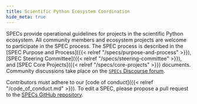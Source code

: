 ```yaml
---
title: Scientific Python Ecosystem Coordination
hide_meta: true
---
```


SPECs provide operational guidelines for projects in the scientific Python ecosystem.
All community members and ecosystem projects are welcome to participate in the SPEC process.
The SPEC process is described in the
[SPEC Purpose and Process]({{< relref "/specs/purpose-and-process" >}}),
[SPEC Steering Committee]({{< relref "/specs/steering-committee" >}}), and
[SPEC Core Projects]({{< relref "/specs/core-projects" >}}) documents.
Community discussions take place on the
[`SPECs` Discourse forum](https://discuss.scientific-python.org/c/specs/6).

Contributors must adhere to our [code of conduct]({{< relref "/code_of_conduct.md" >}}).
To edit a SPEC, please propose a pull request to the [SPECs GitHub repository](https://github.com/scientific-python/specs).
